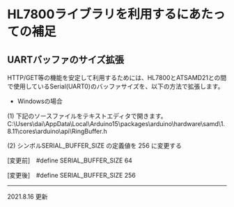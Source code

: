 # HL7800ライブラリを利用するにあたっての補足

## UARTバッファのサイズ拡張
HTTP/GET等の機能を安定して利用するためには、HL7800とATSAMD21との間で使用しているSerial(UART0)のバッファサイズを、以下の方法で拡張します。

+ Windowsの場合

(1) 下記のソースファイルをテキストエディタで開きます。
C:\Users\dai\AppData\Local\Arduino15\packages\arduino\hardware\samd\1.8.11\cores\arduino\api\RingBuffer.h

(2) シンボルSERIAL_BUFFER_SIZE の定義値を 256 に変更する

[変更前]　#define SERIAL_BUFFER_SIZE 64

[変更後]　#define SERIAL_BUFFER_SIZE 256

---
2021.8.16 更新
